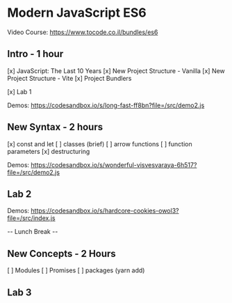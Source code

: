# Modern JavaScript ES6

Video Course:
https://www.tocode.co.il/bundles/es6

## Intro - 1 hour

[x] JavaScript: The Last 10 Years
[x] New Project Structure - Vanilla
[x] New Project Structure - Vite
[x] Project Bundlers

[x] Lab 1

Demos: https://codesandbox.io/s/long-fast-ff8bn?file=/src/demo2.js

## New Syntax - 2 hours
[x] const and let
[ ] classes (brief)
[ ] arrow functions
[ ] function parameters
[x] destructuring

Demos: https://codesandbox.io/s/wonderful-visvesvaraya-6h517?file=/src/demo2.js

## Lab 2

Demos: https://codesandbox.io/s/hardcore-cookies-owol3?file=/src/index.js

-- Lunch Break --

## New Concepts - 2 Hours

[ ] Modules
[ ] Promises
[ ] packages (yarn add)

## Lab 3

